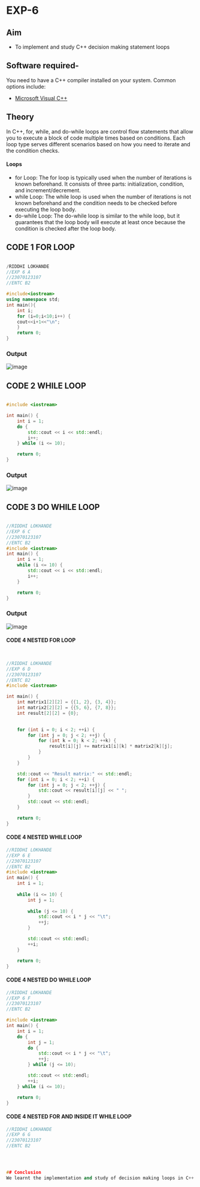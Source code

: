 # EXP-6
## Aim

- To implement and study  C++ decision making statement loops

## Software required-

You need to have a C++ compiler installed on your system. Common options include:

- [Microsoft Visual C++](https://visualstudio.microsoft.com/vs/features/cplusplus/)

## Theory
 In C++, for, while, and do-while loops are control flow statements that allow you to execute a block of code multiple times based on conditions. Each loop type serves different scenarios based on how you need to iterate and the condition checks.
#### Loops
- for Loop:
The for loop is typically used when the number of iterations is known beforehand. It consists of three parts: initialization, condition, and increment/decrement.
- while Loop:
The while loop is used when the number of iterations is not known beforehand and the condition needs to be checked before executing the loop body.
- do-while Loop:
The do-while loop is similar to the while loop, but it guarantees that the loop body will execute at least once because the condition is checked after the loop body.

## CODE 1 FOR LOOP
```cpp

/RIDDHI LOKHANDE 
//EXP 6 A
//23070123107
//ENTC B2

#include<iostream>
using namespace std;
int main(){
    int i;
    for (i=0;i<10;i++) {
    cout<<i+1<<"\n";
    }
    return 0;
}
```
### Output
![image](https://github.com/user-attachments/assets/30d90e4e-ab66-4501-9b6a-7de0eb619981)
## CODE 2 WHILE LOOP
```cpp

#include <iostream>

int main() {
    int i = 1; 
    do {
        std::cout << i << std::endl; 
        i++; 
    } while (i <= 10); 

    return 0;
}


```
### Output
![image](https://github.com/user-attachments/assets/8cfa2a14-3d1c-4632-8c1b-ff619c2de7f1)

## CODE 3 DO WHILE LOOP
```cpp

//RIDDHI LOKHANDE 
//EXP 6 C
//23070123107
//ENTC B2
#include <iostream>
int main() {
    int i = 1; 
    while (i <= 10) {
        std::cout << i << std::endl; 
        i++; 
    }

    return 0;
}


```

### Output
![image](https://github.com/user-attachments/assets/41b43dad-c53d-47cf-b8e6-c918e4163f03)

#### CODE 4 NESTED FOR LOOP
```cpp


//RIDDHI LOKHANDE 
//EXP 6 D
//23070123107
//ENTC B2
#include <iostream>

int main() {
    int matrix1[2][2] = {{1, 2}, {3, 4}};
    int matrix2[2][2] = {{5, 6}, {7, 8}};
    int result[2][2] = {0};  

    
    for (int i = 0; i < 2; ++i) {
        for (int j = 0; j < 2; ++j) {
            for (int k = 0; k < 2; ++k) {
                result[i][j] += matrix1[i][k] * matrix2[k][j];
            }
        }
    }

    std::cout << "Result matrix:" << std::endl;
    for (int i = 0; i < 2; ++i) {
        for (int j = 0; j < 2; ++j) {
            std::cout << result[i][j] << " ";
        }
        std::cout << std::endl;
    }

    return 0;
}

```
#### CODE 4 NESTED WHILE LOOP
```cpp
//RIDDHI LOKHANDE 
//EXP 6 E
//23070123107
//ENTC B2
#include <iostream>
int main() {
    int i = 1;  
    
    while (i <= 10) {
        int j = 1;  
        
        while (j <= 10) {
            std::cout << i * j << "\t";  
            ++j;  
        }

        std::cout << std::endl;  
        ++i;  
    }

    return 0;
}
```
#### CODE 4 NESTED DO WHILE LOOP
```cpp
//RIDDHI LOKHANDE 
//EXP 6 F
//23070123107
//ENTC B2

#include <iostream>
int main() {
    int i = 1; 
    do {
        int j = 1;  
        do {
            std::cout << i * j << "\t";  
            ++j;  
        } while (j <= 10);

        std::cout << std::endl;  
        ++i;  
    } while (i <= 10);

    return 0;
}
```
#### CODE 4 NESTED FOR AND INSIDE IT  WHILE LOOP
```cpp
//RIDDHI LOKHANDE 
//EXP 6 G
//23070123107
//ENTC B2




## Conclusion
We learnt the implementation and study of decision making loops in C++ language.
